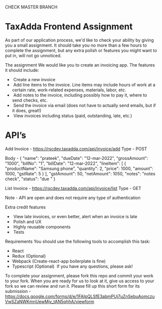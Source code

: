 CHECK MASTER BRANCH
# TaxAdda Frontend Assignment
As part of our application process, we'd like to check your ability by giving you a small assignment. It should take you no more than a few hours to complete the assignment, but any extra polish or features you might want to put in, will not go unnoticed.

The assignment
We would like you to create an invoicing app. The features it should include:
*  Create a new invoice
*  Add line items to the invoice. Line items may include hours of work at a certain rate, work-related expenses, materials, labor, etc.
*  Add notes to the invoice, including possibly how to pay it, where to send checks, etc.
*  Send the invoice via email (does not have to actually send emails, but if it does, great!)
*  View invoices including status (paid, outstanding, late, etc.)

# API’s 
Add Invoice - https://rscdev.taxadda.com/api/invoice/add
Type - POST

Body - 
{
  "name": "prateek",
  "dueDate": "12-mar-2022",
  "grossAmount": "1000",
  "billNo": "1",
  "billDate": "12-mar-2022",
  "lineItem": [
    {
      "productName": "Samsung phone",
      "quantity": 2,
      "price": 1000,
      "amount": 1000,
      "gstRate": 5
    }
  ],
  "gstAmount": 50,
  "netAmount": 1050,
  "notes": "notes check",
  "status": "due  "
}

List Invoice - https://rscdev.taxadda.com/api/invoice/list
Type - GET

Note - API are open and does not require any type of authentication

Extra credit features
*  View late invoices, or even better, alert when an invoice is late
*  Polish and UX
*  Highly reusable components
*  Tests

Requirements
You should use the following tools to accomplish this task:
* React
* Redux (Optional)
* Webpack (Create-react-app boilerplate is fine)
* Typescript (Optional) 
If you have any questions, please ask!

To complete your assignment, please fork this repo and commit your work to your fork. When you are ready for us to look at it, give us access to your fork so we can review and run it. Please fill up this short form for its submission -
https://docs.google.com/forms/d/e/1FAIpQLSfE3abmPUj7uZnSebuAomczuVwSZaNWKmnUewMjv_tAN5qhhA/viewform
